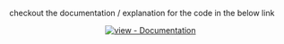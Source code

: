 checkout the documentation / explanation for the code in the below link
<div align="center">
<a href="https://www.codexpace.in/2022/04/sniffer-with-no-filter.html" title="Go to project documentation"><img src="https://img.shields.io/badge/view-Documentation-blue?style=for-the-badge" alt="view - Documentation"></a>
</div>

